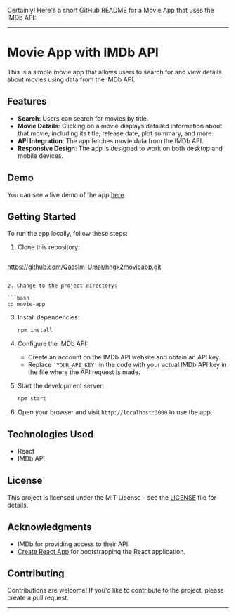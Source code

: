 Certainly! Here's a short GitHub README for a Movie App that uses the IMDb API:

---

# Movie App with IMDb API

This is a simple movie app that allows users to search for and view details about movies using data from the IMDb API.

## Features

- **Search**: Users can search for movies by title.
- **Movie Details**: Clicking on a movie displays detailed information about that movie, including its title, release date, plot summary, and more.
- **API Integration**: The app fetches movie data from the IMDb API.
- **Responsive Design**: The app is designed to work on both desktop and mobile devices.

## Demo

You can see a live demo of the app [here](https://hngx-2movieapp.netlify.app/).

## Getting Started

To run the app locally, follow these steps:

1. Clone this repository:

   ```bash
  https://github.com/Qaasim-Umar/hngx2movieapp.git
   ```

2. Change to the project directory:

   ```bash
   cd movie-app
   ```

3. Install dependencies:

   ```bash
   npm install
   ```

4. Configure the IMDb API:
   - Create an account on the IMDb API website and obtain an API key.
   - Replace `'YOUR_API_KEY'` in the code with your actual IMDb API key in the file where the API request is made.

5. Start the development server:

   ```bash
   npm start
   ```

6. Open your browser and visit `http://localhost:3000` to use the app.

## Technologies Used

- React
- IMDb API

## License

This project is licensed under the MIT License - see the [LICENSE](LICENSE) file for details.

## Acknowledgments

- IMDb for providing access to their API.
- [Create React App](https://github.com/facebook/create-react-app) for bootstrapping the React application.

## Contributing

Contributions are welcome! If you'd like to contribute to the project, please create a pull request.

---

